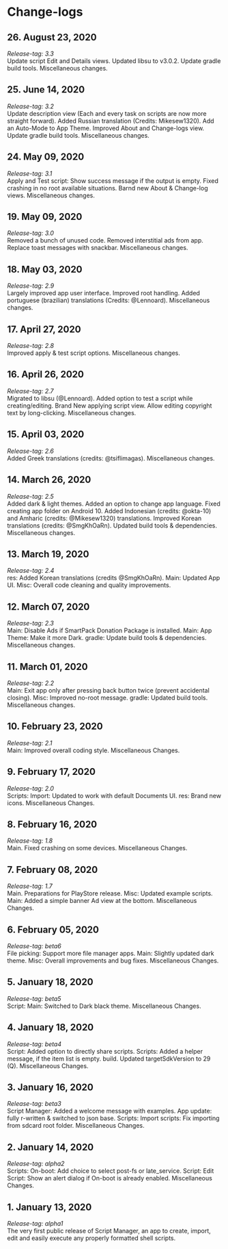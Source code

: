 # Change-logs

## 26. August 23, 2020
*Release-tag: 3.3*<br>
Update script Edit and Details views. Updated libsu to v3.0.2. Update gradle build tools. Miscellaneous changes.

## 25. June 14, 2020
*Release-tag: 3.2*<br>
Update description view (Each and every task on scripts are now more straight forward). Added Russian translation (Credits: Mikesew1320). Add an Auto-Mode to App Theme. Improved About and Change-logs view. Update gradle build tools. Miscellaneous changes.

## 24. May 09, 2020
*Release-tag: 3.1*<br>
Apply and Test script: Show success message if the output is empty. Fixed crashing in no root available situations. Barnd new About & Change-log views. Miscellaneous changes.

## 19. May 09, 2020
*Release-tag: 3.0*<br>
Removed a bunch of unused code. Removed interstitial ads from app. Replace toast messages with snackbar. Miscellaneous changes.

## 18. May 03, 2020
*Release-tag: 2.9*<br>
Largely improved app user interface. Improved root handling. Added portuguese (brazilian) translations (Credits: @Lennoard). Miscellaneous changes.

## 17. April 27, 2020
*Release-tag: 2.8*<br>
Improved apply & test script options. Miscellaneous changes.

## 16. April 26, 2020
*Release-tag: 2.7*<br>
Migrated to libsu (@Lennoard). Added option to test a script while creating/editing. Brand New applying script view. Allow editing copyright text by long-clicking. Miscellaneous changes.

## 15. April 03, 2020
*Release-tag: 2.6*<br>
Added Greek translations (credits: @tsiflimagas). Miscellaneous changes.

## 14. March 26, 2020
*Release-tag: 2.5*<br>
Added dark & light themes. Added an option to change app language. Fixed creating app folder on Android 10. Added Indonesian (credits: @okta-10) and Amharic (credits: @Mikesew1320) translations. Improved Korean translations (credits: @SmgKhOaRn). Updated build tools & dependencies. Miscellaneous changes.

## 13. March 19, 2020
*Release-tag: 2.4*<br>
res: Added Korean translations (credits @SmgKhOaRn). Main: Updated App UI. Misc: Overall code cleaning and quality improvements.

## 12. March 07, 2020
*Release-tag: 2.3*<br>
Main: Disable Ads if SmartPack Donation Package is installed. Main: App Theme: Make it more Dark. gradle: Update build tools & dependencies. Miscellaneous changes.

## 11. March 01, 2020
*Release-tag: 2.2*<br>
Main: Exit app only after pressing back button twice (prevent accidental closing). Misc: Improved no-root message. gradle: Updated build tools. Miscellaneous changes.

## 10. February 23, 2020
*Release-tag: 2.1*<br>
Main: Improved overall coding style. Miscellaneous Changes.

## 9. February 17, 2020
*Release-tag: 2.0*<br>
Scripts: Import: Updated to work with default Documents UI. res: Brand new icons. Miscellaneous Changes.

## 8. February 16, 2020
*Release-tag: 1.8*<br>
Main. Fixed crashing on some devices. Miscellaneous Changes.

## 7. February 08, 2020
*Release-tag: 1.7*<br>
Main. Preparations for PlayStore release. Misc: Updated example scripts. Main: Added a simple banner Ad view at the bottom. Miscellaneous Changes.

## 6. February 05, 2020
*Release-tag: beta6*<br>
File picking: Support more file manager apps. Main: Slightly updated dark theme. Misc: Overall improvements and bug fixes. Miscellaneous Changes.

## 5. January 18, 2020
*Release-tag: beta5*<br>
Script: Main: Switched to Dark black theme. Miscellaneous Changes.

## 4. January 18, 2020
*Release-tag: beta4*<br>
Script: Added option to directly share scripts. Scripts: Added a helper message, if the item list is empty. build. Updated targetSdkVersion to 29 (Q). Miscellaneous Changes.

## 3. January 16, 2020
*Release-tag: beta3*<br>
Script Manager: Added a welcome message with examples. App update: fully r-written & switched to json base. Scripts: Import scripts: Fix importing from sdcard root folder. Miscellaneous Changes.

## 2. January 14, 2020
*Release-tag: alpha2*<br>
Scripts: On-boot: Add choice to select post-fs or late_service. Script: Edit Script: Show an alert dialog if On-boot is already enabled. Miscellaneous Changes.

## 1. January 13, 2020
*Release-tag: alpha1*<br>
The very first public release of Script Manager, an app to create, import, edit and easily execute any properly formatted shell scripts.